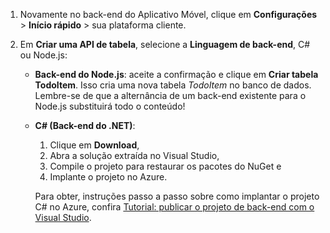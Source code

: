 
1. Novamente no back-end do Aplicativo Móvel, clique em **Configurações** > **Início rápido** > sua plataforma cliente. 

2. Em **Criar uma API de tabela**, selecione a **Linguagem de back-end**, C# ou Node.js:

	+ **Back-end do Node.js**: aceite a confirmação e clique em **Criar tabela TodoItem**. Isso cria uma nova tabela *TodoItem* no banco de dados. Lembre-se de que a alternância de um back-end existente para o Node.js substituirá todo o conteúdo!

	+ **C# (Back-end do .NET)**:
		1. Clique em **Download**,
		2. Abra a solução extraída no Visual Studio,
		3. Compile o projeto para restaurar os pacotes do NuGet e 
		4. Implante o projeto no Azure. 
	
		Para obter, instruções passo a passo sobre como implantar o projeto C# no Azure, confira [Tutorial: publicar o projeto de back-end com o Visual Studio](../articles/app-service-mobile/app-service-mobile-dotnet-backend-how-to-use-server-sdk.md#publish-server-project).

